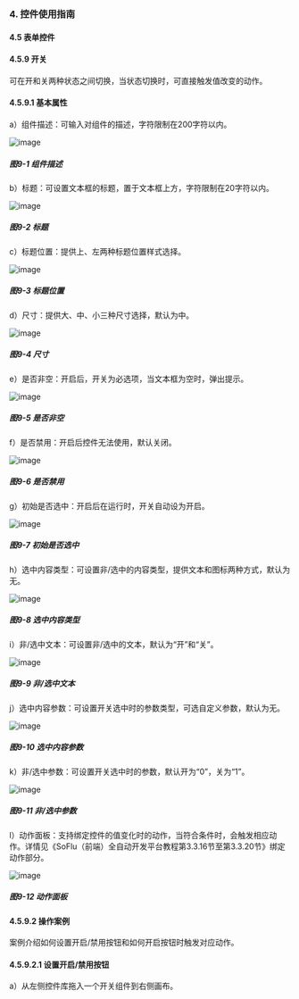 ### 4. 控件使用指南

#### 4.5 表单控件

#### 4.5.9 开关

可在开和关两种状态之间切换，当状态切换时，可直接触发值改变的动作。

#### 4.5.9.1 基本属性

a）组件描述：可输入对组件的描述，字符限制在200字符以内。

![image](https://user-images.githubusercontent.com/79617492/222378311-c7b97df0-e4ab-4cdd-b50e-141bcad2d972.png)

##### 图9-1 组件描述

b）标题：可设置文本框的标题，置于文本框上方，字符限制在20字符以内。

![image](https://user-images.githubusercontent.com/79617492/222378331-a16f02a6-d8d9-4aff-b245-467f6a1074ad.png)

##### 图9-2 标题

c）标题位置：提供上、左两种标题位置样式选择。

![image](https://user-images.githubusercontent.com/79617492/222378351-88d82a66-a5df-42e1-bcce-23615a655fd0.png)

##### 图9-3 标题位置

d）尺寸：提供大、中、小三种尺寸选择，默认为中。

![image](https://user-images.githubusercontent.com/79617492/222378377-fc323810-38f0-4e7f-8db7-1342d5e55a7f.png)

##### 图9-4 尺寸

e）是否非空：开启后，开关为必选项，当文本框为空时，弹出提示。

![image](https://user-images.githubusercontent.com/79617492/222378716-81787fc8-625b-4bb7-a5cb-d8981d342333.png)

##### 图9-5 是否非空

f）是否禁用：开启后控件无法使用，默认关闭。

![image](https://user-images.githubusercontent.com/79617492/222378741-3588a355-4378-4fe7-93b2-83071a21e863.png)

##### 图9-6 是否禁用

g）初始是否选中：开启后在运行时，开关自动设为开启。

![image](https://user-images.githubusercontent.com/79617492/222378779-5e717601-0a30-4fd4-8b38-d943a680dac5.png)

##### 图9-7 初始是否选中

h）选中内容类型：可设置非/选中的内容类型，提供文本和图标两种方式，默认为无。

![image](https://user-images.githubusercontent.com/79617492/222378807-ca799405-98dd-471e-9256-be6351b35e8a.png)

##### 图9-8 选中内容类型

i）非/选中文本：可设置非/选中的文本，默认为“开”和“关”。

![image](https://user-images.githubusercontent.com/79617492/222378828-c6ca4421-e5f2-46a4-8544-182093397498.png)

##### 图9-9 非/选中文本

j）选中内容参数：可设置开关选中时的参数类型，可选自定义参数，默认为无。

![image](https://user-images.githubusercontent.com/79617492/222378908-99db3a20-bba7-4e5e-ad2f-e867023588a1.png)

##### 图9-10 选中内容参数

k）非/选中参数：可设置开关选中时的参数，默认开为“0”，关为“1”。

![image](https://user-images.githubusercontent.com/79617492/222378936-8d957b3d-2e2d-429c-ab59-50c09667ec7a.png)

##### 图9-11 非/选中参数

l）动作面板：支持绑定控件的值变化时的动作，当符合条件时，会触发相应动作。详情见《SoFlu（前端）全自动开发平台教程第3.3.16节至第3.3.20节》绑定动作部分。

![image](https://user-images.githubusercontent.com/79617492/222378968-25da24b0-6e9a-4b12-a394-ce46ab702bd5.png)

##### 图9-12 动作面板

#### 4.5.9.2 操作案例

案例介绍如何设置开启/禁用按钮和如何开启按钮时触发对应动作。

#### 4.5.9.2.1 设置开启/禁用按钮

a）从左侧控件库拖入一个开关组件到右侧画布。
